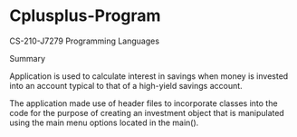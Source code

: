 # Cplusplus-Program
CS-210-J7279 Programming Languages

Summary

Application is used to calculate interest in savings when money is invested into an account typical to that of a high-yield savings account.

The application made use of header files to incorporate classes into the code for the purpose of creating an investment object that is manipulated using the main menu options located in the main(). 